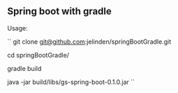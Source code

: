 Spring boot with gradle
---------

Usage:

``
git clone git@github.com:jelinden/springBootGradle.git

cd springBootGradle/

gradle build

java -jar build/libs/gs-spring-boot-0.1.0.jar
``